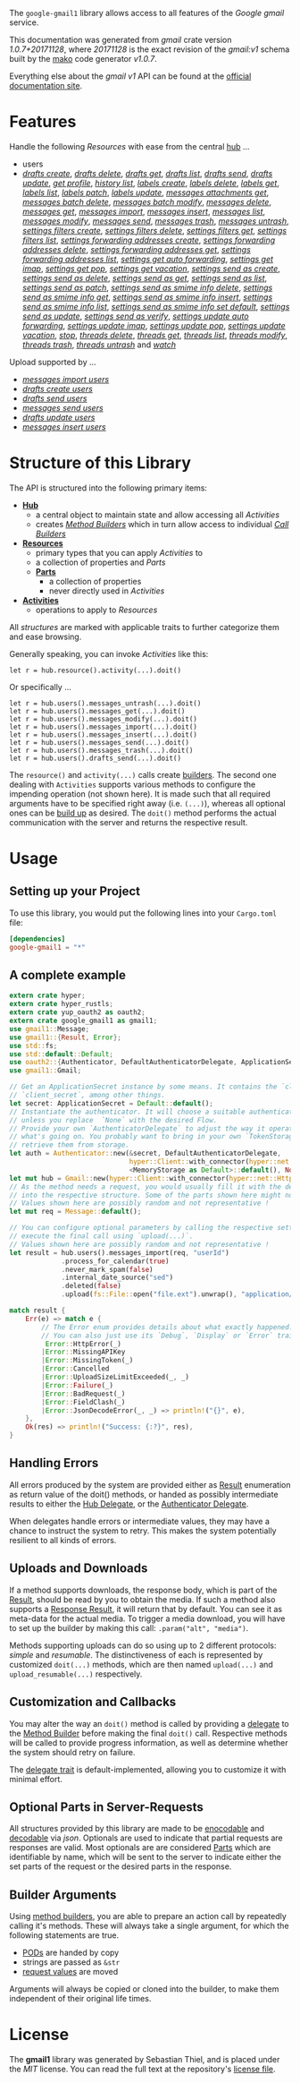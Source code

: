 <!---
DO NOT EDIT !
This file was generated automatically from 'src/mako/api/README.md.mako'
DO NOT EDIT !
-->
The `google-gmail1` library allows access to all features of the *Google gmail* service.

This documentation was generated from *gmail* crate version *1.0.7+20171128*, where *20171128* is the exact revision of the *gmail:v1* schema built by the [mako](http://www.makotemplates.org/) code generator *v1.0.7*.

Everything else about the *gmail* *v1* API can be found at the
[official documentation site](https://developers.google.com/gmail/api/).
# Features

Handle the following *Resources* with ease from the central [hub](https://docs.rs/google-gmail1/1.0.7+20171128/google_gmail1/struct.Gmail.html) ... 

* users
 * [*drafts create*](https://docs.rs/google-gmail1/1.0.7+20171128/google_gmail1/struct.UserDraftCreateCall.html), [*drafts delete*](https://docs.rs/google-gmail1/1.0.7+20171128/google_gmail1/struct.UserDraftDeleteCall.html), [*drafts get*](https://docs.rs/google-gmail1/1.0.7+20171128/google_gmail1/struct.UserDraftGetCall.html), [*drafts list*](https://docs.rs/google-gmail1/1.0.7+20171128/google_gmail1/struct.UserDraftListCall.html), [*drafts send*](https://docs.rs/google-gmail1/1.0.7+20171128/google_gmail1/struct.UserDraftSendCall.html), [*drafts update*](https://docs.rs/google-gmail1/1.0.7+20171128/google_gmail1/struct.UserDraftUpdateCall.html), [*get profile*](https://docs.rs/google-gmail1/1.0.7+20171128/google_gmail1/struct.UserGetProfileCall.html), [*history list*](https://docs.rs/google-gmail1/1.0.7+20171128/google_gmail1/struct.UserHistoryListCall.html), [*labels create*](https://docs.rs/google-gmail1/1.0.7+20171128/google_gmail1/struct.UserLabelCreateCall.html), [*labels delete*](https://docs.rs/google-gmail1/1.0.7+20171128/google_gmail1/struct.UserLabelDeleteCall.html), [*labels get*](https://docs.rs/google-gmail1/1.0.7+20171128/google_gmail1/struct.UserLabelGetCall.html), [*labels list*](https://docs.rs/google-gmail1/1.0.7+20171128/google_gmail1/struct.UserLabelListCall.html), [*labels patch*](https://docs.rs/google-gmail1/1.0.7+20171128/google_gmail1/struct.UserLabelPatchCall.html), [*labels update*](https://docs.rs/google-gmail1/1.0.7+20171128/google_gmail1/struct.UserLabelUpdateCall.html), [*messages attachments get*](https://docs.rs/google-gmail1/1.0.7+20171128/google_gmail1/struct.UserMessageAttachmentGetCall.html), [*messages batch delete*](https://docs.rs/google-gmail1/1.0.7+20171128/google_gmail1/struct.UserMessageBatchDeleteCall.html), [*messages batch modify*](https://docs.rs/google-gmail1/1.0.7+20171128/google_gmail1/struct.UserMessageBatchModifyCall.html), [*messages delete*](https://docs.rs/google-gmail1/1.0.7+20171128/google_gmail1/struct.UserMessageDeleteCall.html), [*messages get*](https://docs.rs/google-gmail1/1.0.7+20171128/google_gmail1/struct.UserMessageGetCall.html), [*messages import*](https://docs.rs/google-gmail1/1.0.7+20171128/google_gmail1/struct.UserMessageImportCall.html), [*messages insert*](https://docs.rs/google-gmail1/1.0.7+20171128/google_gmail1/struct.UserMessageInsertCall.html), [*messages list*](https://docs.rs/google-gmail1/1.0.7+20171128/google_gmail1/struct.UserMessageListCall.html), [*messages modify*](https://docs.rs/google-gmail1/1.0.7+20171128/google_gmail1/struct.UserMessageModifyCall.html), [*messages send*](https://docs.rs/google-gmail1/1.0.7+20171128/google_gmail1/struct.UserMessageSendCall.html), [*messages trash*](https://docs.rs/google-gmail1/1.0.7+20171128/google_gmail1/struct.UserMessageTrashCall.html), [*messages untrash*](https://docs.rs/google-gmail1/1.0.7+20171128/google_gmail1/struct.UserMessageUntrashCall.html), [*settings filters create*](https://docs.rs/google-gmail1/1.0.7+20171128/google_gmail1/struct.UserSettingFilterCreateCall.html), [*settings filters delete*](https://docs.rs/google-gmail1/1.0.7+20171128/google_gmail1/struct.UserSettingFilterDeleteCall.html), [*settings filters get*](https://docs.rs/google-gmail1/1.0.7+20171128/google_gmail1/struct.UserSettingFilterGetCall.html), [*settings filters list*](https://docs.rs/google-gmail1/1.0.7+20171128/google_gmail1/struct.UserSettingFilterListCall.html), [*settings forwarding addresses create*](https://docs.rs/google-gmail1/1.0.7+20171128/google_gmail1/struct.UserSettingForwardingAddresseCreateCall.html), [*settings forwarding addresses delete*](https://docs.rs/google-gmail1/1.0.7+20171128/google_gmail1/struct.UserSettingForwardingAddresseDeleteCall.html), [*settings forwarding addresses get*](https://docs.rs/google-gmail1/1.0.7+20171128/google_gmail1/struct.UserSettingForwardingAddresseGetCall.html), [*settings forwarding addresses list*](https://docs.rs/google-gmail1/1.0.7+20171128/google_gmail1/struct.UserSettingForwardingAddresseListCall.html), [*settings get auto forwarding*](https://docs.rs/google-gmail1/1.0.7+20171128/google_gmail1/struct.UserSettingGetAutoForwardingCall.html), [*settings get imap*](https://docs.rs/google-gmail1/1.0.7+20171128/google_gmail1/struct.UserSettingGetImapCall.html), [*settings get pop*](https://docs.rs/google-gmail1/1.0.7+20171128/google_gmail1/struct.UserSettingGetPopCall.html), [*settings get vacation*](https://docs.rs/google-gmail1/1.0.7+20171128/google_gmail1/struct.UserSettingGetVacationCall.html), [*settings send as create*](https://docs.rs/google-gmail1/1.0.7+20171128/google_gmail1/struct.UserSettingSendACreateCall.html), [*settings send as delete*](https://docs.rs/google-gmail1/1.0.7+20171128/google_gmail1/struct.UserSettingSendADeleteCall.html), [*settings send as get*](https://docs.rs/google-gmail1/1.0.7+20171128/google_gmail1/struct.UserSettingSendAGetCall.html), [*settings send as list*](https://docs.rs/google-gmail1/1.0.7+20171128/google_gmail1/struct.UserSettingSendAListCall.html), [*settings send as patch*](https://docs.rs/google-gmail1/1.0.7+20171128/google_gmail1/struct.UserSettingSendAPatchCall.html), [*settings send as smime info delete*](https://docs.rs/google-gmail1/1.0.7+20171128/google_gmail1/struct.UserSettingSendASmimeInfoDeleteCall.html), [*settings send as smime info get*](https://docs.rs/google-gmail1/1.0.7+20171128/google_gmail1/struct.UserSettingSendASmimeInfoGetCall.html), [*settings send as smime info insert*](https://docs.rs/google-gmail1/1.0.7+20171128/google_gmail1/struct.UserSettingSendASmimeInfoInsertCall.html), [*settings send as smime info list*](https://docs.rs/google-gmail1/1.0.7+20171128/google_gmail1/struct.UserSettingSendASmimeInfoListCall.html), [*settings send as smime info set default*](https://docs.rs/google-gmail1/1.0.7+20171128/google_gmail1/struct.UserSettingSendASmimeInfoSetDefaultCall.html), [*settings send as update*](https://docs.rs/google-gmail1/1.0.7+20171128/google_gmail1/struct.UserSettingSendAUpdateCall.html), [*settings send as verify*](https://docs.rs/google-gmail1/1.0.7+20171128/google_gmail1/struct.UserSettingSendAVerifyCall.html), [*settings update auto forwarding*](https://docs.rs/google-gmail1/1.0.7+20171128/google_gmail1/struct.UserSettingUpdateAutoForwardingCall.html), [*settings update imap*](https://docs.rs/google-gmail1/1.0.7+20171128/google_gmail1/struct.UserSettingUpdateImapCall.html), [*settings update pop*](https://docs.rs/google-gmail1/1.0.7+20171128/google_gmail1/struct.UserSettingUpdatePopCall.html), [*settings update vacation*](https://docs.rs/google-gmail1/1.0.7+20171128/google_gmail1/struct.UserSettingUpdateVacationCall.html), [*stop*](https://docs.rs/google-gmail1/1.0.7+20171128/google_gmail1/struct.UserStopCall.html), [*threads delete*](https://docs.rs/google-gmail1/1.0.7+20171128/google_gmail1/struct.UserThreadDeleteCall.html), [*threads get*](https://docs.rs/google-gmail1/1.0.7+20171128/google_gmail1/struct.UserThreadGetCall.html), [*threads list*](https://docs.rs/google-gmail1/1.0.7+20171128/google_gmail1/struct.UserThreadListCall.html), [*threads modify*](https://docs.rs/google-gmail1/1.0.7+20171128/google_gmail1/struct.UserThreadModifyCall.html), [*threads trash*](https://docs.rs/google-gmail1/1.0.7+20171128/google_gmail1/struct.UserThreadTrashCall.html), [*threads untrash*](https://docs.rs/google-gmail1/1.0.7+20171128/google_gmail1/struct.UserThreadUntrashCall.html) and [*watch*](https://docs.rs/google-gmail1/1.0.7+20171128/google_gmail1/struct.UserWatchCall.html)


Upload supported by ...

* [*messages import users*](https://docs.rs/google-gmail1/1.0.7+20171128/google_gmail1/struct.UserMessageImportCall.html)
* [*drafts create users*](https://docs.rs/google-gmail1/1.0.7+20171128/google_gmail1/struct.UserDraftCreateCall.html)
* [*drafts send users*](https://docs.rs/google-gmail1/1.0.7+20171128/google_gmail1/struct.UserDraftSendCall.html)
* [*messages send users*](https://docs.rs/google-gmail1/1.0.7+20171128/google_gmail1/struct.UserMessageSendCall.html)
* [*drafts update users*](https://docs.rs/google-gmail1/1.0.7+20171128/google_gmail1/struct.UserDraftUpdateCall.html)
* [*messages insert users*](https://docs.rs/google-gmail1/1.0.7+20171128/google_gmail1/struct.UserMessageInsertCall.html)



# Structure of this Library

The API is structured into the following primary items:

* **[Hub](https://docs.rs/google-gmail1/1.0.7+20171128/google_gmail1/struct.Gmail.html)**
    * a central object to maintain state and allow accessing all *Activities*
    * creates [*Method Builders*](https://docs.rs/google-gmail1/1.0.7+20171128/google_gmail1/trait.MethodsBuilder.html) which in turn
      allow access to individual [*Call Builders*](https://docs.rs/google-gmail1/1.0.7+20171128/google_gmail1/trait.CallBuilder.html)
* **[Resources](https://docs.rs/google-gmail1/1.0.7+20171128/google_gmail1/trait.Resource.html)**
    * primary types that you can apply *Activities* to
    * a collection of properties and *Parts*
    * **[Parts](https://docs.rs/google-gmail1/1.0.7+20171128/google_gmail1/trait.Part.html)**
        * a collection of properties
        * never directly used in *Activities*
* **[Activities](https://docs.rs/google-gmail1/1.0.7+20171128/google_gmail1/trait.CallBuilder.html)**
    * operations to apply to *Resources*

All *structures* are marked with applicable traits to further categorize them and ease browsing.

Generally speaking, you can invoke *Activities* like this:

```Rust,ignore
let r = hub.resource().activity(...).doit()
```

Or specifically ...

```ignore
let r = hub.users().messages_untrash(...).doit()
let r = hub.users().messages_get(...).doit()
let r = hub.users().messages_modify(...).doit()
let r = hub.users().messages_import(...).doit()
let r = hub.users().messages_insert(...).doit()
let r = hub.users().messages_send(...).doit()
let r = hub.users().messages_trash(...).doit()
let r = hub.users().drafts_send(...).doit()
```

The `resource()` and `activity(...)` calls create [builders][builder-pattern]. The second one dealing with `Activities` 
supports various methods to configure the impending operation (not shown here). It is made such that all required arguments have to be 
specified right away (i.e. `(...)`), whereas all optional ones can be [build up][builder-pattern] as desired.
The `doit()` method performs the actual communication with the server and returns the respective result.

# Usage

## Setting up your Project

To use this library, you would put the following lines into your `Cargo.toml` file:

```toml
[dependencies]
google-gmail1 = "*"
```

## A complete example

```Rust
extern crate hyper;
extern crate hyper_rustls;
extern crate yup_oauth2 as oauth2;
extern crate google_gmail1 as gmail1;
use gmail1::Message;
use gmail1::{Result, Error};
use std::fs;
use std::default::Default;
use oauth2::{Authenticator, DefaultAuthenticatorDelegate, ApplicationSecret, MemoryStorage};
use gmail1::Gmail;

// Get an ApplicationSecret instance by some means. It contains the `client_id` and 
// `client_secret`, among other things.
let secret: ApplicationSecret = Default::default();
// Instantiate the authenticator. It will choose a suitable authentication flow for you, 
// unless you replace  `None` with the desired Flow.
// Provide your own `AuthenticatorDelegate` to adjust the way it operates and get feedback about 
// what's going on. You probably want to bring in your own `TokenStorage` to persist tokens and
// retrieve them from storage.
let auth = Authenticator::new(&secret, DefaultAuthenticatorDelegate,
                              hyper::Client::with_connector(hyper::net::HttpsConnector::new(hyper_rustls::TlsClient::new())),
                              <MemoryStorage as Default>::default(), None);
let mut hub = Gmail::new(hyper::Client::with_connector(hyper::net::HttpsConnector::new(hyper_rustls::TlsClient::new())), auth);
// As the method needs a request, you would usually fill it with the desired information
// into the respective structure. Some of the parts shown here might not be applicable !
// Values shown here are possibly random and not representative !
let mut req = Message::default();

// You can configure optional parameters by calling the respective setters at will, and
// execute the final call using `upload(...)`.
// Values shown here are possibly random and not representative !
let result = hub.users().messages_import(req, "userId")
             .process_for_calendar(true)
             .never_mark_spam(false)
             .internal_date_source("sed")
             .deleted(false)
             .upload(fs::File::open("file.ext").unwrap(), "application/octet-stream".parse().unwrap());

match result {
    Err(e) => match e {
        // The Error enum provides details about what exactly happened.
        // You can also just use its `Debug`, `Display` or `Error` traits
         Error::HttpError(_)
        |Error::MissingAPIKey
        |Error::MissingToken(_)
        |Error::Cancelled
        |Error::UploadSizeLimitExceeded(_, _)
        |Error::Failure(_)
        |Error::BadRequest(_)
        |Error::FieldClash(_)
        |Error::JsonDecodeError(_, _) => println!("{}", e),
    },
    Ok(res) => println!("Success: {:?}", res),
}

```
## Handling Errors

All errors produced by the system are provided either as [Result](https://docs.rs/google-gmail1/1.0.7+20171128/google_gmail1/enum.Result.html) enumeration as return value of 
the doit() methods, or handed as possibly intermediate results to either the 
[Hub Delegate](https://docs.rs/google-gmail1/1.0.7+20171128/google_gmail1/trait.Delegate.html), or the [Authenticator Delegate](https://docs.rs/yup-oauth2/*/yup_oauth2/trait.AuthenticatorDelegate.html).

When delegates handle errors or intermediate values, they may have a chance to instruct the system to retry. This 
makes the system potentially resilient to all kinds of errors.

## Uploads and Downloads
If a method supports downloads, the response body, which is part of the [Result](https://docs.rs/google-gmail1/1.0.7+20171128/google_gmail1/enum.Result.html), should be
read by you to obtain the media.
If such a method also supports a [Response Result](https://docs.rs/google-gmail1/1.0.7+20171128/google_gmail1/trait.ResponseResult.html), it will return that by default.
You can see it as meta-data for the actual media. To trigger a media download, you will have to set up the builder by making
this call: `.param("alt", "media")`.

Methods supporting uploads can do so using up to 2 different protocols: 
*simple* and *resumable*. The distinctiveness of each is represented by customized 
`doit(...)` methods, which are then named `upload(...)` and `upload_resumable(...)` respectively.

## Customization and Callbacks

You may alter the way an `doit()` method is called by providing a [delegate](https://docs.rs/google-gmail1/1.0.7+20171128/google_gmail1/trait.Delegate.html) to the 
[Method Builder](https://docs.rs/google-gmail1/1.0.7+20171128/google_gmail1/trait.CallBuilder.html) before making the final `doit()` call. 
Respective methods will be called to provide progress information, as well as determine whether the system should 
retry on failure.

The [delegate trait](https://docs.rs/google-gmail1/1.0.7+20171128/google_gmail1/trait.Delegate.html) is default-implemented, allowing you to customize it with minimal effort.

## Optional Parts in Server-Requests

All structures provided by this library are made to be [enocodable](https://docs.rs/google-gmail1/1.0.7+20171128/google_gmail1/trait.RequestValue.html) and 
[decodable](https://docs.rs/google-gmail1/1.0.7+20171128/google_gmail1/trait.ResponseResult.html) via *json*. Optionals are used to indicate that partial requests are responses 
are valid.
Most optionals are are considered [Parts](https://docs.rs/google-gmail1/1.0.7+20171128/google_gmail1/trait.Part.html) which are identifiable by name, which will be sent to 
the server to indicate either the set parts of the request or the desired parts in the response.

## Builder Arguments

Using [method builders](https://docs.rs/google-gmail1/1.0.7+20171128/google_gmail1/trait.CallBuilder.html), you are able to prepare an action call by repeatedly calling it's methods.
These will always take a single argument, for which the following statements are true.

* [PODs][wiki-pod] are handed by copy
* strings are passed as `&str`
* [request values](https://docs.rs/google-gmail1/1.0.7+20171128/google_gmail1/trait.RequestValue.html) are moved

Arguments will always be copied or cloned into the builder, to make them independent of their original life times.

[wiki-pod]: http://en.wikipedia.org/wiki/Plain_old_data_structure
[builder-pattern]: http://en.wikipedia.org/wiki/Builder_pattern
[google-go-api]: https://github.com/google/google-api-go-client

# License
The **gmail1** library was generated by Sebastian Thiel, and is placed 
under the *MIT* license.
You can read the full text at the repository's [license file][repo-license].

[repo-license]: https://github.com/Byron/google-apis-rsblob/master/LICENSE.md
